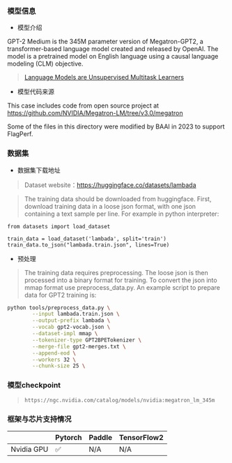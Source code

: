 ### 模型信息
- 模型介绍

GPT-2 Medium is the 345M parameter version of Megatron-GPT2, a transformer-based language model created and released by OpenAI. The model is a pretrained model on English language using a causal language modeling (CLM) objective.

>[Language Models are Unsupervised Multitask Learners](https://d4mucfpksywv.cloudfront.net/better-language-models/language_models_are_unsupervised_multitask_learners.pdf) 

- 模型代码来源

This case includes code from open source project at https://github.com/NVIDIA/Megatron-LM/tree/v3.0/megatron

Some of the files in this directory were modified by BAAI in 2023 to support FlagPerf.


### 数据集
- 数据集下载地址
> Dataset website：https://huggingface.co/datasets/lambada

> The training data should be downloaded from huggingface. First, download training data in a loose json format, with one json containing a text sample per line. For example in python interpreter:

```
from datasets import load_dataset

train_data = load_dataset('lambada', split='train')
train_data.to_json("lambada.train.json", lines=True)
```

- 预处理
> The training data requires preprocessing. 
The loose json is then processed into a binary format for training. To convert the json into mmap format use preprocess_data.py. An example script to prepare data for GPT2 training is:

``` bash
python tools/preprocess_data.py \
        --input lambada.train.json \
        --output-prefix lambada \
        --vocab gpt2-vocab.json \
        --dataset-impl mmap \
        --tokenizer-type GPT2BPETokenizer \
        --merge-file gpt2-merges.txt \
        --append-eod \
        --workers 32 \
        --chunk-size 25 \
```

### 模型checkpoint 
> `https://ngc.nvidia.com/catalog/models/nvidia:megatron_lm_345m`

### 框架与芯片支持情况
|     | Pytorch  |Paddle|TensorFlow2|
|  ----  | ----  |  ----  | ----  |
| Nvidia GPU | ✅ |N/A  |N/A|
